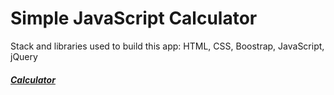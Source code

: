 # Simple JavaScript Calculator

Stack and libraries used to build this app: HTML, CSS, Boostrap, JavaScript, jQuery

##### [Calculator](raditotev.github.io/js-calculator)
